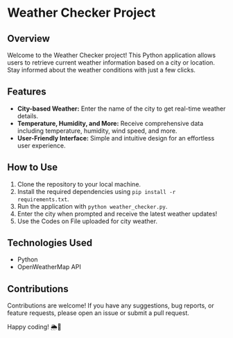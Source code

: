 # Weather Checker Project

## Overview
Welcome to the Weather Checker project! This Python application allows users to retrieve current weather information based on a city or location. Stay informed about the weather conditions with just a few clicks.



## Features
- **City-based Weather:** Enter the name of the city to get real-time weather details.
- **Temperature, Humidity, and More:** Receive comprehensive data including temperature, humidity, wind speed, and more.
- **User-Friendly Interface:** Simple and intuitive design for an effortless user experience.

## How to Use
1. Clone the repository to your local machine.
2. Install the required dependencies using `pip install -r requirements.txt`.
3. Run the application with `python weather_checker.py`.
4. Enter the city when prompted and receive the latest weather updates!
5. Use the Codes on File uploaded for city weather.

## Technologies Used
- Python
- OpenWeatherMap API

## Contributions
Contributions are welcome! If you have any suggestions, bug reports, or feature requests, please open an issue or submit a pull request.


Happy coding! 🌦️🐍
